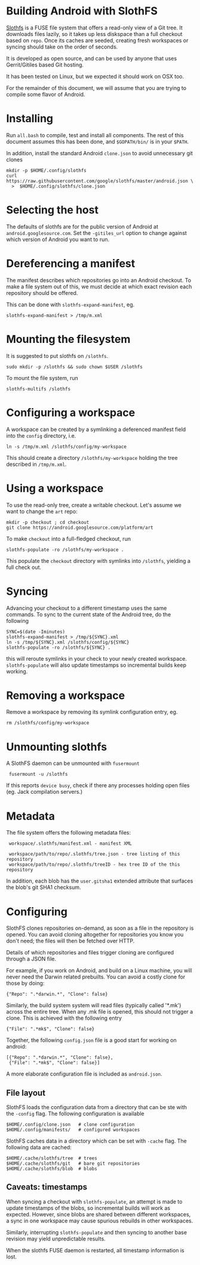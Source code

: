 
Building Android with SlothFS
=============================

[Slothfs](https://github.com/google/slothfs) is a FUSE file system that offers a
read-only view of a Git tree. It downloads files lazily, so it takes up less
diskspace than a full checkout based on `repo`. Once its caches are seeded,
creating fresh workspaces or syncing should take on the order of seconds.

It is developed as open source, and can be used by anyone that uses
Gerrit/Gitiles based Git hosting.

It has been tested on Linux, but we expected it should work on OSX too.

For the remainder of this document, we will assume that you are trying to
compile some flavor of Android.



Installing
==========

Run `all.bash` to compile, test and install all components.  The rest of this
document assumes this has been done, and `$GOPATH/bin/` is in your `$PATH`.

In addition, install the standard Android `clone.json` to avoid unnecessary git
clones

    mkdir -p $HOME/.config/slothfs
    curl https://raw.githubusercontent.com/google/slothfs/master/android.json \
      >  $HOME/.config/slothfs/clone.json


Selecting the host
==================

The defaults of slothfs are for the public version of Android at
`android.googlesource.com`.  Set the `-gitiles_url` option to change against
which version of Android you want to run.


Dereferencing a manifest
========================

The manifest describes which repositories go into an Android checkout. To make a
file system out of this, we must decide at which exact revision each repository
should be offered.

This can be done with `slothfs-expand-manifest`, eg.

    slothfs-expand-manifest > /tmp/m.xml


Mounting the filesystem
=======================

It is suggested to put slothfs on `/slothfs`.

    sudo mkdir -p /slothfs && sudo chown $USER /slothfs

To mount the file system, run

    slothfs-multifs /slothfs


Configuring a workspace
=======================

A workspace can be created by a symlinking a deferenced manifest field into the
`config` directory, i.e.

    ln -s /tmp/m.xml /slothfs/config/my-workspace

This should create a directory `/slothfs/my-workspace` holding the tree
described in `/tmp/m.xml`.


Using a workspace
=================

To use the read-only tree, create a writable checkout. Let's assume we want to
change the `art` repo:

    mkdir -p checkout ; cd checkout
    git clone https://android.googlesource.com/platform/art

To make `checkout` into a full-fledged checkout, run

    slothfs-populate -ro /slothfs/my-workspace .

This populate the `checkout` directory with symlinks into `/slothfs`, yielding a
full check out.


Syncing
=======

Advancing your checkout to a different timestamp uses the same commands. To sync
to the current state of the Android tree, do the following

    SYNC=$(date -Iminutes)
    slothfs-expand-manifest > /tmp/${SYNC}.xml
    ln -s /tmp/${SYNC}.xml /slothfs/config/${SYNC}
    slothfs-populate -ro /slothfs/${SYNC} .

this will reroute symlinks in your check to your newly created
workspace. `slothfs-populate` will also update timestamps so incremental builds
keep working.


Removing a workspace
====================

Remove a workspace by removing its symlink configuration entry, eg.

    rm /slothfs/config/my-workspace

Unmounting slothfs
==================

A SlothFS daemon can be unmounted with `fusermount`

     fusermount -u /slothfs

If this reports `device busy`, check if there any processes holding open files
(eg. Jack compilation servers.)


Metadata
========

The file system offers the following metadata files:

     workspace/.slothfs/manifest.xml - manifest XML

     workspace/path/to/repo/.slothfs/tree.json - tree listing of this repository
     workspace/path/to/repo/.slothfs/treeID - hex tree ID of the this repository

In addition, each blob has the `user.gitsha1` extended attribute that surfaces
the blob's git SHA1 checksum.


Configuring
===========

SlothFS clones repositories on-demand, as soon as a file in the repository is
opened. You can avoid cloning altogether for repositories you know you don't
need; the files will then be fetched over HTTP.

Details of which repositories and files trigger cloning are configured through a
JSON file.

For example, if you work on Android, and build on a Linux machine, you will
never need the Darwin related prebuilts. You can avoid a costly clone for those
by doing:

    {"Repo": ".*darwin.*", "Clone": false}

Similarly, the build system system will read files (typically called '*.mk')
across the entire tree. When any .mk file is opened, this should not trigger a
clone. This is achieved with the following entry

    {"File": ".*mk$", "Clone": false}

Together, the following `config.json` file is a good start for working on
android:

    [{"Repo": ".*darwin.*", "Clone": false},
     {"File": ".*mk$", "Clone": false}]

A more elaborate configuration file is included as `android.json`.


File layout
-----------

SlothFS loads the configuration data from a directory that can be ste with the
`-config` flag. The following configuration is available

    $HOME/.config/clone.json   # clone configuration
    $HOME/.config/manifests/   # configured workspaces

SlothFS caches data in a directory which can be set with `-cache` flag.
The following data are cached:

    $HOME/.cache/slothfs/tree  # trees
    $HOME/.cache/slothfs/git   # bare git repositories
    $HOME/.cache/slothfs/blob  # blobs


Caveats: timestamps
-------------------

When syncing a checkout with `slothfs-populate`, an attempt is made to update
timestamps of the blobs, so incremental builds will work as expected. However,
since blobs are shared between different workspaces, a sync in one workspace may
cause spurious rebuilds in other workspaces.

Similarly, interrupting `slothfs-populate` and then syncing to another base
revision may yield unpredictable results.

When the slothfs FUSE daemon is restarted, all timestamp information is lost.
